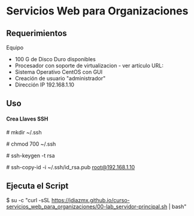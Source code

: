 # Servicios Web para Organizaciones
## Requerimientos
Equipo 
- 100 G de Disco Duro disponibles
- Procesador con soporte de virtualizacion - ver artículo URL:
- Sistema Operativo CentOS con GUI
- Creación de usuario "administrador"
- Dirección IP 192.168.1.10


## Uso
#### Crea Llaves SSH
\# mkdir ~/.ssh

\# chmod 700 ~/.ssh

\# ssh-keygen -t rsa

\# ssh-copy-id -i ~/.ssh/id_rsa.pub root@192.168.1.10

## Ejecuta el Script
\$ su -c "curl -sSL https://jdiazmx.github.io/curso-servicios_web_para_organizaciones/00-lab_servidor-principal.sh | bash"
